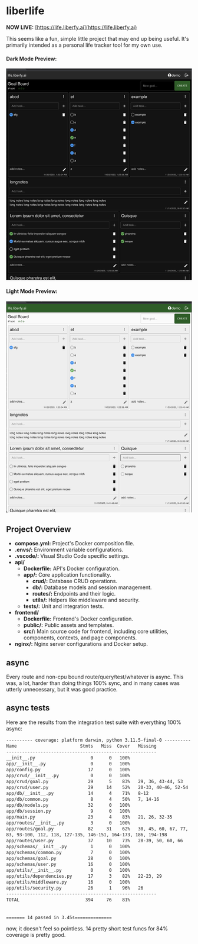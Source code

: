 # liberlife

**NOW LIVE:** [https://life.liberfy.ai](https://life.liberfy.ai)

This seems like a fun, simple little project that may end up being useful. It's primarily intended as a personal life tracker tool for my own use.

#### Dark Mode Preview:

![App Preview](/preview-dark.png)

#### Light Mode Preview:

![App Preview](/preview-light.png)

## Project Overview

- **compose.yml:** Project's Docker composition file.
- **.envs/:** Environment variable configurations.
- **.vscode/:** Visual Studio Code specific settings.
- **api/**
  - **Dockerfile:** API's Docker configuration.
  - **app/:** Core application functionality.
    - **crud/:** Database CRUD operations.
    - **db/:** Database models and session management.
    - **routes/:** Endpoints and their logic.
    - **utils/:** Helpers like middleware and security.
  - **tests/:** Unit and integration tests.
- **frontend/**
  - **Dockerfile:** Frontend's Docker configuration.
  - **public/:** Public assets and templates.
  - **src/:** Main source code for frontend, including core utilities, components, contexts, and page components.
- **nginx/:** Nginx server configurations and Docker setup.

## async

Every route and non-cpu bound route/query/test/whatever is async. This was, a lot, harder than doing things 100% sync, and in many cases was utterly unnecessary, but it was good practice.

## async tests

Here are the results from the integration test suite with everything 100% async:

```
---------- coverage: platform darwin, python 3.11.5-final-0 ----------
Name                        Stmts   Miss  Cover   Missing
---------------------------------------------------------
__init__.py                     0      0   100%
app/__init__.py                 0      0   100%
app/config.py                  17      0   100%
app/crud/__init__.py            0      0   100%
app/crud/goal.py               29      5    83%   29, 36, 43-44, 53
app/crud/user.py               29     14    52%   20-33, 40-46, 52-54
app/db/__init__.py             14      4    71%   8-12
app/db/common.py                8      4    50%   7, 14-16
app/db/models.py               32      0   100%
app/db/session.py               9      0   100%
app/main.py                    23      4    83%   21, 26, 32-35
app/routes/__init__.py          3      0   100%
app/routes/goal.py             82     31    62%   30, 45, 60, 67, 77, 83, 93-100, 112, 118, 127-135, 146-151, 164-173, 186, 194-198
app/routes/user.py             37     10    73%   28-39, 50, 60, 66
app/schemas/__init__.py         1      0   100%
app/schemas/common.py           7      0   100%
app/schemas/goal.py            28      0   100%
app/schemas/user.py            16      0   100%
app/utils/__init__.py           0      0   100%
app/utils/dependencies.py      17      3    82%   22-23, 29
app/utils/middleware.py        16      0   100%
app/utils/security.py          26      1    96%   26
---------------------------------------------------------
TOTAL                         394     76    81%


======= 14 passed in 3.45s==============
```

now, it doesn't feel so pointless. 14 pretty short test funcs for 84% coverage is pretty good.
